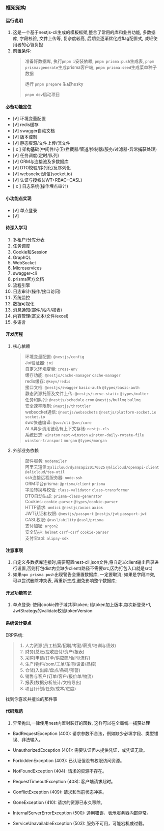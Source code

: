 ### 框架架构

#### 运行说明

1. 这是一个基于nestjs-cli生成的模板框架,整合了常用的库和业务功能, 多数据库, 字段校验, 文件上传等, 复杂度较高, 后期会逐渐优化成flag配置式, 减轻使用者的心智负担
2. 前置条件:
   > 准备好数据库, 执行`pnpm i`安装依赖, `pnpm prisma:push`生成表, `pnpm prisma:generate`生成prisma客户端, `pnpm prisma:seed`生成菜单种子数据
   >
   > 运行 `pnpm prepare` 生成husky
   >
   > `pnpm dev`启动项目

#### 必备功能定位

- [√] 环境变量配置
- [√] redis缓存
- [√] swagger自动文档
- [√] 版本控制
- [√] 静态资源/文件上传/流文件
- [ x ] 架构基础(中间件/守卫/拦截器/管道/控制器/服务/过滤器-异常捕获处理)
- [√] 任务调度(定时/队列)
- [√] ORM与连接池及多数据库
- [√] DTO校验/序列化/反序列化
- [√] websocket通信(socket.io)
- [√] 认证与授权(JWT+RBAC+CASL)
- [ x ] 日志系统(操作埋点审计)

#### 小功能点实现

- [√] 单点登录
- [√]

#### 待深入学习

1. 多租户/分库分表
2. 任务调度
3. Cookie和Session
4. GraphQL
5. WebSocket
6. Microservices
7. swagger-cli
8. prisma官方文档
9. 流程引擎
10. 日志审计(操作/接口访问)
11. 系统监控
12. 数据可视化
13. 消息通知(邮件/站内/报表)
14. 内容管理(富文本/文件/excel)
15. 多语言

#### 开发历程

1. 核心依赖

   > 环境变量配置: `@nestjs/config`  
   > Joi验证器: `joi`  
   > 自定义环境变量: `cross-env`  
   > 缓存功能: `@nestjs/cache-manager` `cache-manager`  
   > redis缓存: `@keyv/redis`  
   > 接口文档: `@nestjs/swagger` `basic-auth` `@types/basic-auth`  
   > 静态资源托管及文件上传: `@nestjs/serve-static` `@types/multer`  
   > 任务和队列: `@nestjs/schedule` `cron` `@nestjs/bullmq` `bullmq`  
   > 安全速率限制: `@nestjs/throttler`  
   > websocket通信: `@nestjs/websockets` `@nestjs/platform-socket.io` `socket.io`  
   > swc快速编译: `@swc/cli` `@swc/core`  
   > ALS异步调用链私有上下文存储: `nestjs-cls`  
   > 系统日志: `winston` `nest-winston` `winston-daily-rotate-file` `winston-transport` `morgan` `@types/morgan`

2. 外部业务依赖

   > 邮件服务: `nodemailer`  
   > 阿里云短信:`@alicloud/dysmsapi20170525` `@alicloud/openapi-client` `@alicloud/tea-util`  
   > ssh连接远程服务器: `node-ssh`  
   > ORM平台prisma: `@prisma/client` `prisma`  
   > 字段转换与校验: `class-validator` `class-transformer`  
   > DTO自动生成: `prisma-class-generator`  
   > Cookies: `cookie-parser` `@types/cookie-parser`  
   > HTTP请求: `undici` `@nestjs/axios` `axios`  
   > JWT认证和权限: `@nestjs/passport` `@nestjs/jwt` `passport-jwt`  
   > CASL权限: `@casl/ability` `@casl/prisma`  
   > 支付加密: `argon2`  
   > 安全防护: `helmet` `csrf-csrf` `cookie-parser`  
   > 支付宝api: `alipay-sdk`

#### 注意事项

1. 自定义多数据库连接时,需要配置nest-cli.json文件,将自定义client输出目录进行设置,否则打包dist内会缺少client(路径不需要src,因为打包入口就是src)
2. 如果`npx prisma push`出现警告会重置数据库, 一定要取消; 如果是字段冲突, 可以尝试删除冲突表, 再重新生成,避免影响整个数据库;

#### 开发功能笔记

1. 单点登录: 使用cookie跨子域共享token; 给token加上版本,每次新登录+1, JwtStrategy的validate校验tokenVersion

#### 系统设计要点

ERP系统:

> 1.  人力资源(员工档案/招聘/考勤/薪资/培训与绩效)
> 2.  财务(总账/应收应付/资产/报表)
> 3.  采购(申请/订单/供应商/合同/流程)
> 4.  生产(物料/bom/工单/车间/设备/品控)
> 5.  仓储(入出库/盘点/条码/预警)
> 6.  销售与客户(订单/客户/报价单/物流)
> 7.  报表(数据分析统计/文档导出)
> 8.  项目(计划/任务/成本/进度)

找到你喜欢并擅长的那件事

#### 代码规范

1. 异常抛出,一律使用nest内置封装好的函数, 这样可以在全局统一捕获处理

- BadRequestException (400): 请求参数不合法，例如缺少必填字段、类型错误、非法输入。

- UnauthorizedException (401): 需要认证但未提供凭证，或凭证无效。

- ForbiddenException (403): 已认证但没有权限访问资源。

- NotFoundException (404): 请求的资源不存在。

- RequestTimeoutException (408): 客户端请求超时。

- ConflictException (409): 请求和当前状态冲突。

- GoneException (410): 请求的资源已永久移除。

- InternalServerErrorException (500): 通用错误，表示服务器内部异常。

- ServiceUnavailableException (503): 服务不可用，可能宕机或过载。
